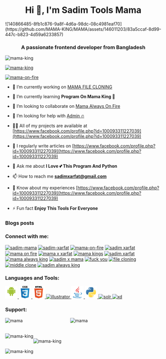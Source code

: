 <h1 align="center">Hi 👋, I'm Sadim Tools Mama</h1>
![140866485-8fb1c876-9a8f-4d6a-98dc-08c4981eaf70](https://github.com/MAMA-KING/MAMA/assets/146011203/83a5ccaf-8d99-447c-b823-4d59a6233857)

<h3 align="center">A passionate frontend developer from Bangladesh</h3>

<p align="left"> <img src="https://komarev.com/ghpvc/?username=mama-king&label=Profile%20views&color=0e75b6&style=flat" alt="mama-king" /> </p>

<p align="left"> <a href="https://github.com/ryo-ma/github-profile-trophy"><img src="https://github-profile-trophy.vercel.app/?username=mama-king" alt="mama-king" /></a> </p>

<p align="left"> <a href="https://twitter.com/mama-on-fire" target="blank"><img src="https://img.shields.io/twitter/follow/mama-on-fire?logo=twitter&style=for-the-badge" alt="mama-on-fire" /></a> </p>

- 🔭 I’m currently working on [MAMA FILE CLONING](https://github.com/MAMA-KING/File-Cloning)

- 🌱 I’m currently learning **Program On Mama King 👑**

- 👯 I’m looking to collaborate on [Mama Always On Fire](https://m.me/j/AbY7O0qsHyAjnNLB/)

- 🤝 I’m looking for help with [Admin 🔥](https://www.facebook.com/profile.php?id=100093311227039)

- 👨‍💻 All of my projects are available at [https://www.facebook.com/profile.php?id=100093311227039](https://www.facebook.com/profile.php?id=100093311227039)

- 📝 I regularly write articles on [https://www.facebook.com/profile.php?id=100093311227039](https://www.facebook.com/profile.php?id=100093311227039)

- 💬 Ask me about **I Love 💕 This Program And Python**

- 📫 How to reach me **sadimxarfat@gmail.com**

- 📄 Know about my experiences [https://www.facebook.com/profile.php?id=100093311227039](https://www.facebook.com/profile.php?id=100093311227039)

- ⚡ Fun fact **Enjoy This Tools For Everyone**

### Blogs posts
<!-- BLOG-POST-LIST:START -->
<!-- BLOG-POST-LIST:END -->

<h3 align="left">Connect with me:</h3>
<p align="left">
<a href="https://codepen.io/sadim-mama" target="blank"><img align="center" src="https://raw.githubusercontent.com/rahuldkjain/github-profile-readme-generator/master/src/images/icons/Social/codepen.svg" alt="sadim-mama" height="30" width="40" /></a>
<a href="https://dev.to/sadim-xarfat" target="blank"><img align="center" src="https://raw.githubusercontent.com/rahuldkjain/github-profile-readme-generator/master/src/images/icons/Social/devto.svg" alt="sadim-xarfat" height="30" width="40" /></a>
<a href="https://twitter.com/mama-on-fire" target="blank"><img align="center" src="https://raw.githubusercontent.com/rahuldkjain/github-profile-readme-generator/master/src/images/icons/Social/twitter.svg" alt="mama-on-fire" height="30" width="40" /></a>
<a href="https://linkedin.com/in/sadim xarfat" target="blank"><img align="center" src="https://raw.githubusercontent.com/rahuldkjain/github-profile-readme-generator/master/src/images/icons/Social/linked-in-alt.svg" alt="sadim xarfat" height="30" width="40" /></a>
<a href="https://stackoverflow.com/users/mama on fire" target="blank"><img align="center" src="https://raw.githubusercontent.com/rahuldkjain/github-profile-readme-generator/master/src/images/icons/Social/stack-overflow.svg" alt="mama on fire" height="30" width="40" /></a>
<a href="https://codesandbox.com/mama x xarfat" target="blank"><img align="center" src="https://raw.githubusercontent.com/rahuldkjain/github-profile-readme-generator/master/src/images/icons/Social/codesandbox.svg" alt="mama x xarfat" height="30" width="40" /></a>
<a href="https://kaggle.com/mama kings" target="blank"><img align="center" src="https://raw.githubusercontent.com/rahuldkjain/github-profile-readme-generator/master/src/images/icons/Social/kaggle.svg" alt="mama kings" height="30" width="40" /></a>
<a href="https://fb.com/sadim xarfat" target="blank"><img align="center" src="https://raw.githubusercontent.com/rahuldkjain/github-profile-readme-generator/master/src/images/icons/Social/facebook.svg" alt="sadim xarfat" height="30" width="40" /></a>
<a href="https://instagram.com/mama always king" target="blank"><img align="center" src="https://raw.githubusercontent.com/rahuldkjain/github-profile-readme-generator/master/src/images/icons/Social/instagram.svg" alt="mama always king" height="30" width="40" /></a>
<a href="https://dribbble.com/sadim x mama" target="blank"><img align="center" src="https://raw.githubusercontent.com/rahuldkjain/github-profile-readme-generator/master/src/images/icons/Social/dribbble.svg" alt="sadim x mama" height="30" width="40" /></a>
<a href="https://www.behance.net/fuck you" target="blank"><img align="center" src="https://raw.githubusercontent.com/rahuldkjain/github-profile-readme-generator/master/src/images/icons/Social/behance.svg" alt="fuck you" height="30" width="40" /></a>
<a href="https://hashnode.com/file cloning" target="blank"><img align="center" src="https://raw.githubusercontent.com/rahuldkjain/github-profile-readme-generator/master/src/images/icons/Social/hashnode.svg" alt="file cloning" height="30" width="40" /></a>
<a href="https://medium.com/middle clone" target="blank"><img align="center" src="https://raw.githubusercontent.com/rahuldkjain/github-profile-readme-generator/master/src/images/icons/Social/medium.svg" alt="middle clone" height="30" width="40" /></a>
<a href="https://www.youtube.com/c/sadim always king" target="blank"><img align="center" src="https://raw.githubusercontent.com/rahuldkjain/github-profile-readme-generator/master/src/images/icons/Social/youtube.svg" alt="sadim always king" height="30" width="40" /></a>
</p>

<h3 align="left">Languages and Tools:</h3>
<p align="left"> <a href="https://developer.android.com" target="_blank" rel="noreferrer"> <img src="https://raw.githubusercontent.com/devicons/devicon/master/icons/android/android-original-wordmark.svg" alt="android" width="40" height="40"/> </a> <a href="https://www.w3schools.com/css/" target="_blank" rel="noreferrer"> <img src="https://raw.githubusercontent.com/devicons/devicon/master/icons/css3/css3-original-wordmark.svg" alt="css3" width="40" height="40"/> </a> <a href="https://www.w3.org/html/" target="_blank" rel="noreferrer"> <img src="https://raw.githubusercontent.com/devicons/devicon/master/icons/html5/html5-original-wordmark.svg" alt="html5" width="40" height="40"/> </a> <a href="https://www.adobe.com/in/products/illustrator.html" target="_blank" rel="noreferrer"> <img src="https://www.vectorlogo.zone/logos/adobe_illustrator/adobe_illustrator-icon.svg" alt="illustrator" width="40" height="40"/> </a> <a href="https://www.java.com" target="_blank" rel="noreferrer"> <img src="https://raw.githubusercontent.com/devicons/devicon/master/icons/java/java-original.svg" alt="java" width="40" height="40"/> </a> <a href="https://www.python.org" target="_blank" rel="noreferrer"> <img src="https://raw.githubusercontent.com/devicons/devicon/master/icons/python/python-original.svg" alt="python" width="40" height="40"/> </a> <a href="https://lucene.apache.org/solr/" target="_blank" rel="noreferrer"> <img src="https://www.vectorlogo.zone/logos/apache_solr/apache_solr-icon.svg" alt="solr" width="40" height="40"/> </a> <a href="https://www.adobe.com/products/xd.html" target="_blank" rel="noreferrer"> <img src="https://cdn.worldvectorlogo.com/logos/adobe-xd.svg" alt="xd" width="40" height="40"/> </a> </p>

<h3 align="left">Support:</h3>
<p><a href="https://www.buymeacoffee.com/mama"> <img align="left" src="https://cdn.buymeacoffee.com/buttons/v2/default-yellow.png" height="50" width="210" alt="mama" /></a><a href="https://ko-fi.com/mama"> <img align="left" src="https://cdn.ko-fi.com/cdn/kofi3.png?v=3" height="50" width="210" alt="mama" /></a></p><br><br>

<p><img align="left" src="https://github-readme-stats.vercel.app/api/top-langs?username=mama-king&show_icons=true&locale=en&layout=compact" alt="mama-king" /></p>

<p>&nbsp;<img align="center" src="https://github-readme-stats.vercel.app/api?username=mama-king&show_icons=true&locale=en" alt="mama-king" /></p>

<p><img align="center" src="https://github-readme-streak-stats.herokuapp.com/?user=mama-king&" alt="mama-king" /></p>
